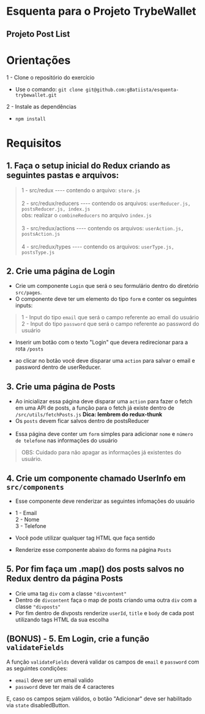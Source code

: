 # Esquenta para o Projeto TrybeWallet #

## Projeto Post List ##


# Orientações # 
1 - Clone o repositório do exercício
- Use o comando: 
`
 git clone git@github.com:gBatiista/esquenta-trybewallet.git
`

2 - Instale as dependências
- `npm install`

# Requisitos #

## 1. Faça o setup inicial do Redux criando as seguintes pastas e arquivos:

 > 1 - src/redux ---- contendo o arquivo: `store.js` <br><br>
   2 - src/redux/reducers ---- contendo os arquivos:  `userReducer.js, postsReducer.js, index.js` <br> obs: realizar o `combineReducers` no arquivo `index.js` <br><br>
   3 - src/redux/actions ---- contendo os arquivos:  `userAction.js, postsAction.js` <br><br>
   4 - src/redux/types ---- contendo os arquivos:  `userType.js, postsType.js` <br>


## 2. Crie uma página de **Login** ##

- Crie um componente `Login` que será o seu formulário dentro  do diretório `src/pages`.
- O componente deve ter um elemento do tipo `form` e conter os seguintes inputs:

> 1 - Input do tipo `email` que será o campo referente ao email do usuário <br>
2 - Input do tipo `password` que será o campo referente ao password do usuário <br>

- Inserir um botão com o texto "Login" que devera redirecionar para a rota `/posts`

- ao clicar no botão você deve disparar uma `action` para salvar o email e password dentro de userReducer.

## 3. Crie uma página de **Posts**
  - Ao inicializar essa página deve disparar uma `action` para fazer o fetch em uma API de posts, a função para o fetch já existe dentro de `/src/utils/fetchPosts.js` **Dica: lembrem do redux-thunk**
  - Os `posts` devem ficar salvos dentro de postsReducer
  <br><br>
  - Essa página deve conter um `form` simples para adicionar `nome` e `número de telefone` nas informações do usuário
> OBS: Cuidado para não apagar as informações já existentes do usuário.


## 4. Crie um componente chamado **UserInfo** em `src/components`
- Esse componente deve renderizar as seguintes infomações do usuário
- 1 - Email <br>
  2 - Nome <br>
  3 - Telefone <br>

- Você pode utilizar qualquer tag HTML que faça sentido

- Renderize esse componente abaixo do forms na página `Posts`

## 5. Por fim faça um **.map()** dos posts salvos no Redux dentro da página **Posts**
  - Crie uma tag `div` com a classe `"divcontent"`
  - Dentro de `divcontent` faça o map de posts criando uma outra `div` com a classe `"divposts"`
  - Por fim dentro de divposts renderize `userId`, `title` e `body` de cada post utilizando tags HTML da sua escolha

## (BONUS) - 5. Em Login, crie a função `validateFields`
A função `validateFields` deverá validar os campos de `email`  e `password` com as seguintes condições:
- `email` deve ser um email valido
- `password` deve ter mais de 4 caracteres

E, caso os campos sejam válidos, o botão "Adicionar" deve ser habilitado via `state` disabledButton.
